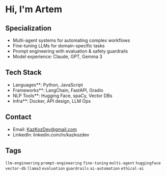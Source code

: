 # Hi, I'm Artem

## Specialization
- Multi-agent systems for automating complex workflows  
- Fine-tuning LLMs for domain-specific tasks  
- Prompt engineering with evaluation & safety guardrails  
- Model experience: Claude, GPT, Gemma 3

## Tech Stack
- Languages**: Python, JavaScript
- Frameworks**: LangChain, FastAPI, Gradio
- NLP Tools**: Hugging Face, spaCy, Vector DBs
- Infra**: Docker, API design, LLM Ops

## Contact
- Email: KazKozDev@gmail.com
- LinkedIn: linkedin.com/in/kazkozdev

## Tags
`llm-engineering` `prompt-engineering` `fine-tuning` `multi-agent` `huggingface` `vector-db` `llama3` `evaluation` `guardrails` `ai-automation` `ethical-ai`
